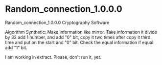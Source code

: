 # Random_connection_1.0.0.0
Random_connection_1.0.0.0 Cryptography Software 

Algorithm Synthetic: Make information like mirror. Take information it divide by 32 add 1 number, and add "0" bit, copy it two times after copy it third time and put on the start and "0" bit. Check the equal information if equal add "1" bit.

I am working in extract. Please, don't run it, yet.
